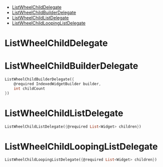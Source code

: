 
* [ListWheelChildDelegate](https://api.flutter.dev/flutter/widgets/ListWheelChildDelegate-class.html)
* [ListWheelChildBuilderDelegate](https://api.flutter.dev/flutter/widgets/ListWheelChildBuilderDelegate-class.html)
* [ListWheelChildListDelegate](https://api.flutter.dev/flutter/widgets/ListWheelChildListDelegate-class.html)
* [ListWheelChildLoopingListDelegate](https://api.flutter.dev/flutter/widgets/ListWheelChildLoopingListDelegate-class.html)

# ListWheelChildDelegate

# ListWheelChildBuilderDelegate

```dart
ListWheelChildBuilderDelegate({
	@required IndexedWidgetBuilder builder, 
	int childCount
})
```

# ListWheelChildListDelegate

```dart
ListWheelChildListDelegate({@required List<Widget> children})
```

# ListWheelChildLoopingListDelegate

```dart
ListWheelChildLoopingListDelegate({@required List<Widget> children})
```